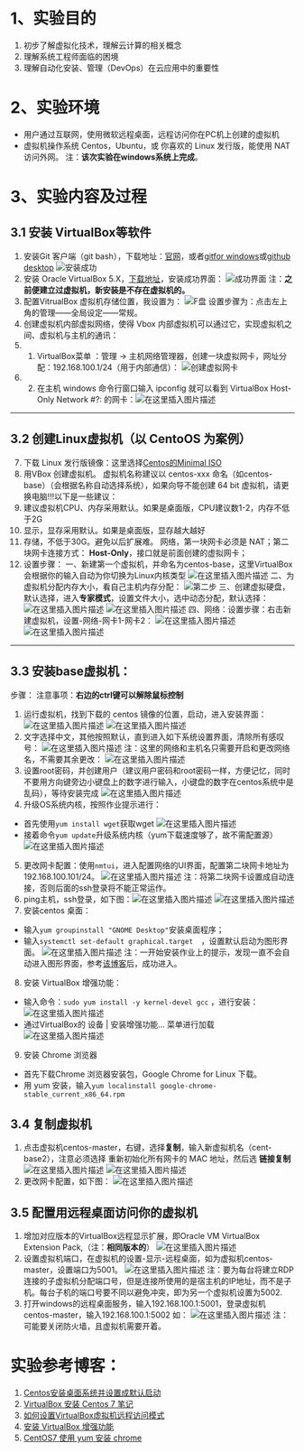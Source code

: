 # 1、实验目的

1. 初步了解虚拟化技术，理解云计算的相关概念
2. 理解系统工程师面临的困境
3. 理解自动化安装、管理（DevOps）在云应用中的重要性

# 2、实验环境

 - 用户通过互联网，使用微软远程桌面，远程访问你在PC机上创建的虚拟机
 - 虚拟机操作系统 Centos，Ubuntu，或 你喜欢的 Linux 发行版，能使用 NAT 访问外网。
注：**该次实验在windows系统上完成**。

# 3、实验内容及过程

## 3.1 安装 VirtualBox等软件
 1. 安装Git 客户端（git bash），下载地址：[官网](https://git-scm.com/downloads/)，或者[gitfor windows](https://gitforwindows.org/)或[github desktop](https://desktop.github.com/)
![安装成功](https://img-blog.csdnimg.cn/20190901150909198.png?x-oss-process=image/watermark,type_ZmFuZ3poZW5naGVpdGk,shadow_10,text_aHR0cHM6Ly9ibG9nLmNzZG4ubmV0L2h1YW5nc2htMjM=,size_16,color_FFFFFF,t_70)
 2. 安装 Oracle VirtualBox 5.X，[下载地址](https://www.virtualbox.org/wiki/Download_Old_Builds_5_2)，安装成功界面：
![成功界面](https://img-blog.csdnimg.cn/20190901151045645.png?x-oss-process=image/watermark,type_ZmFuZ3poZW5naGVpdGk,shadow_10,text_aHR0cHM6Ly9ibG9nLmNzZG4ubmV0L2h1YW5nc2htMjM=,size_16,color_FFFFFF,t_70)
注：**之前便建立过虚拟机，新安装是不存在虚拟机的。**
 3. 配置VitrualBox 虚拟机存储位置，我设置为：
![F盘](https://img-blog.csdnimg.cn/20190901145350288.png?x-oss-process=image/watermark,type_ZmFuZ3poZW5naGVpdGk,shadow_10,text_aHR0cHM6Ly9ibG9nLmNzZG4ubmV0L2h1YW5nc2htMjM=,size_16,color_FFFFFF,t_70)
设置步骤为：点击左上角的管理——全局设定——常规。
 4. 创建虚拟机内部虚拟网络，使得 Vbox 内部虚拟机可以通过它，实现虚拟机之间、虚拟机与主机的通讯：
 5. 1. VirtualBox菜单 ：管理 -> 主机网络管理器，创建一块虚拟网卡，网址分配：192.168.100.1/24（用于内部通信）：
![创建虚拟网卡](https://img-blog.csdnimg.cn/20190901145916351.png?x-oss-process=image/watermark,type_ZmFuZ3poZW5naGVpdGk,shadow_10,text_aHR0cHM6Ly9ibG9nLmNzZG4ubmV0L2h1YW5nc2htMjM=,size_16,color_FFFFFF,t_70)
 6.    2. 在主机 windows 命令行窗口输入 ipconfig 就可以看到 VirtualBox Host-Only Network #?: 的网卡：![在这里插入图片描述](https://img-blog.csdnimg.cn/201909011501356.png?x-oss-process=image/watermark,type_ZmFuZ3poZW5naGVpdGk,shadow_10,text_aHR0cHM6Ly9ibG9nLmNzZG4ubmV0L2h1YW5nc2htMjM=,size_16,color_FFFFFF,t_70)
---
## 3.2 创建Linux虚拟机（以 CentoOS 为案例）
 7. 下载 Linux 发行版镜像：这里选择[Centos的Minimal ISO](https://www.centos.org/download/)
 8. 用VBox 创建虚拟机。 虚拟机名称建议以 centos-xxx 命名（如centos-base）（会根据名称自动选择系统），如果向导不能创建 64 bit 虚拟机，请更换电脑!!!以下是一些建议：
 9. 建议虚拟机CPU、内存采用默认。如果是桌面版，CPU建议数1-2，内存不低于2G
 10. 显示，显存采用默认。如果是桌面版，显存越大越好
 11. 存储，不低于30G。避免以后扩展难。
网络，第一块网卡必须是 NAT；第二块网卡连接方式： **Host-Only**，接口就是前面创建的虚拟网卡；
 12. 设置步骤：
一、新建第一个虚拟机，并命名为centos-base，这里VirtualBox会根据你的输入自动为你切换为Linux内核类型
![在这里插入图片描述](https://img-blog.csdnimg.cn/20190901151756161.png?x-oss-process=image/watermark,type_ZmFuZ3poZW5naGVpdGk,shadow_10,text_aHR0cHM6Ly9ibG9nLmNzZG4ubmV0L2h1YW5nc2htMjM=,size_16,color_FFFFFF,t_70)
二、为虚拟机分配内存大小，看自己主机内存分配：
![第二步](https://img-blog.csdnimg.cn/20190901151822614.png?x-oss-process=image/watermark,type_ZmFuZ3poZW5naGVpdGk,shadow_10,text_aHR0cHM6Ly9ibG9nLmNzZG4ubmV0L2h1YW5nc2htMjM=,size_16,color_FFFFFF,t_70)
三、创建虚拟硬盘，默认选择，进入**专家模式**，设置文件大小，选中动态分配，默认选择：
![在这里插入图片描述](https://img-blog.csdnimg.cn/20190901151905737.png?x-oss-process=image/watermark,type_ZmFuZ3poZW5naGVpdGk,shadow_10,text_aHR0cHM6Ly9ibG9nLmNzZG4ubmV0L2h1YW5nc2htMjM=,size_16,color_FFFFFF,t_70)
![在这里插入图片描述](https://img-blog.csdnimg.cn/20190901152511814.png?x-oss-process=image/watermark,type_ZmFuZ3poZW5naGVpdGk,shadow_10,text_aHR0cHM6Ly9ibG9nLmNzZG4ubmV0L2h1YW5nc2htMjM=,size_16,color_FFFFFF,t_70)
四、网络：设置步骤：右击新建虚拟机，设置-网络-网卡1-网卡2：
![在这里插入图片描述](https://img-blog.csdnimg.cn/20190901151449426.png?x-oss-process=image/watermark,type_ZmFuZ3poZW5naGVpdGk,shadow_10,text_aHR0cHM6Ly9ibG9nLmNzZG4ubmV0L2h1YW5nc2htMjM=,size_16,color_FFFFFF,t_70)![在这里插入图片描述](https://img-blog.csdnimg.cn/2019090115152731.png?x-oss-process=image/watermark,type_ZmFuZ3poZW5naGVpdGk,shadow_10,text_aHR0cHM6Ly9ibG9nLmNzZG4ubmV0L2h1YW5nc2htMjM=,size_16,color_FFFFFF,t_70)
---
## 3.3 安装base虚拟机：
步骤：
注意事项：**右边的ctrl键可以解除鼠标控制**
1. 运行虚拟机，找到下载的 centos 镜像的位置，启动，进入安装界面：
![在这里插入图片描述](https://img-blog.csdnimg.cn/20190901192149392.png?x-oss-process=image/watermark,type_ZmFuZ3poZW5naGVpdGk,shadow_10,text_aHR0cHM6Ly9ibG9nLmNzZG4ubmV0L2h1YW5nc2htMjM=,size_16,color_FFFFFF,t_70)
![在这里插入图片描述](https://img-blog.csdnimg.cn/20190901192237445.png?x-oss-process=image/watermark,type_ZmFuZ3poZW5naGVpdGk,shadow_10,text_aHR0cHM6Ly9ibG9nLmNzZG4ubmV0L2h1YW5nc2htMjM=,size_16,color_FFFFFF,t_70)
2. 文字选择中文，其他按照默认，直到进入如下系统设置界面，清除所有感叹号：
![在这里插入图片描述](https://img-blog.csdnimg.cn/20190901192646741.png?x-oss-process=image/watermark,type_ZmFuZ3poZW5naGVpdGk,shadow_10,text_aHR0cHM6Ly9ibG9nLmNzZG4ubmV0L2h1YW5nc2htMjM=,size_16,color_FFFFFF,t_70)
注：这里的网络和主机名只需要开启和更改网络名，不需要其余更改：
![在这里插入图片描述](https://img-blog.csdnimg.cn/20190901192900157.png?x-oss-process=image/watermark,type_ZmFuZ3poZW5naGVpdGk,shadow_10,text_aHR0cHM6Ly9ibG9nLmNzZG4ubmV0L2h1YW5nc2htMjM=,size_16,color_FFFFFF,t_70)
3. 设置root密码，并创建用户（建议用户密码和root密码一样，方便记忆，同时不要用方向键旁边小键盘上的数字进行输入，小键盘的数字在centos系统中是乱码），等待安装完成
![在这里插入图片描述](https://img-blog.csdnimg.cn/20190901192942179.png?x-oss-process=image/watermark,type_ZmFuZ3poZW5naGVpdGk,shadow_10,text_aHR0cHM6Ly9ibG9nLmNzZG4ubmV0L2h1YW5nc2htMjM=,size_16,color_FFFFFF,t_70)
4. 升级OS系统内核，按照作业提示进行：
- 首先使用`yum install wget`获取wget
![在这里插入图片描述](https://img-blog.csdnimg.cn/20190901195619730.png?x-oss-process=image/watermark,type_ZmFuZ3poZW5naGVpdGk,shadow_10,text_aHR0cHM6Ly9ibG9nLmNzZG4ubmV0L2h1YW5nc2htMjM=,size_16,color_FFFFFF,t_70)
- 接着命令`yum update`升级系统内核（yum下载速度够了，故不需配置源）
![在这里插入图片描述](https://img-blog.csdnimg.cn/20190901195748468.png?x-oss-process=image/watermark,type_ZmFuZ3poZW5naGVpdGk,shadow_10,text_aHR0cHM6Ly9ibG9nLmNzZG4ubmV0L2h1YW5nc2htMjM=,size_16,color_FFFFFF,t_70)
5. 更改网卡配置：使用`nmtui`，进入配置网络的UI界面，配置第二块网卡地址为192.168.100.101/24。
![在这里插入图片描述](https://img-blog.csdnimg.cn/20190901222048448.png?x-oss-process=image/watermark,type_ZmFuZ3poZW5naGVpdGk,shadow_10,text_aHR0cHM6Ly9ibG9nLmNzZG4ubmV0L2h1YW5nc2htMjM=,size_16,color_FFFFFF,t_70)
注：将第二块网卡设置成自动连接，否则后面的ssh登录将不能正常运作。
6. ping主机，ssh登录，如下图：![在这里插入图片描述](https://img-blog.csdnimg.cn/20190901194925972.png?x-oss-process=image/watermark,type_ZmFuZ3poZW5naGVpdGk,shadow_10,text_aHR0cHM6Ly9ibG9nLmNzZG4ubmV0L2h1YW5nc2htMjM=,size_16,color_FFFFFF,t_70)
![在这里插入图片描述](https://img-blog.csdnimg.cn/20190901222444381.png)
7. 安装centos 桌面：
- 输入`yum groupinstall "GNOME Desktop"`安装桌面程序；
- 输入`systemctl set-default graphical.target  `，设置默认启动为图形界面。
![在这里插入图片描述](https://img-blog.csdnimg.cn/20190901204139139.png?x-oss-process=image/watermark,type_ZmFuZ3poZW5naGVpdGk,shadow_10,text_aHR0cHM6Ly9ibG9nLmNzZG4ubmV0L2h1YW5nc2htMjM=,size_16,color_FFFFFF,t_70)
注：一开始安装作业上的提示，发现一直不会自动进入图形界面，参考[该博客](https://blog.csdn.net/qq_18683985/article/details/79911926)后，成功进入。
8. 安装 VirtualBox 增强功能：
- 输入命令：`sudo yum install -y kernel-devel gcc` ，进行安装：
![在这里插入图片描述](https://img-blog.csdnimg.cn/20190901204557385.png?x-oss-process=image/watermark,type_ZmFuZ3poZW5naGVpdGk,shadow_10,text_aHR0cHM6Ly9ibG9nLmNzZG4ubmV0L2h1YW5nc2htMjM=,size_16,color_FFFFFF,t_70)
- 通过VirtualBox的 设备 | 安装增强功能... 菜单进行加载
![在这里插入图片描述](https://img-blog.csdnimg.cn/20190901204813378.png?x-oss-process=image/watermark,type_ZmFuZ3poZW5naGVpdGk,shadow_10,text_aHR0cHM6Ly9ibG9nLmNzZG4ubmV0L2h1YW5nc2htMjM=,size_16,color_FFFFFF,t_70) 
9. 安装 Chrome 浏览器
- 首先下载Chrome 浏览器安装包，Google Chrome for Linux 下载。
- 用 yum 安装，输入`yum localinstall google-chrome-stable_current_x86_64.rpm`
## 3.4 复制虚拟机
1. 点击虚拟机centos-master，右键，选择**复制**，输入新虚拟机名（cent-base2），注意必须选择 重新初始化所有网卡的 MAC 地址，然后选 **链接复制**
![在这里插入图片描述](https://img-blog.csdnimg.cn/20190901205945238.png?x-oss-process=image/watermark,type_ZmFuZ3poZW5naGVpdGk,shadow_10,text_aHR0cHM6Ly9ibG9nLmNzZG4ubmV0L2h1YW5nc2htMjM=,size_16,color_FFFFFF,t_70)
![在这里插入图片描述](https://img-blog.csdnimg.cn/20190901210108123.png?x-oss-process=image/watermark,type_ZmFuZ3poZW5naGVpdGk,shadow_10,text_aHR0cHM6Ly9ibG9nLmNzZG4ubmV0L2h1YW5nc2htMjM=,size_16,color_FFFFFF,t_70)
2. 更改网卡配置，如下图：
![在这里插入图片描述](https://img-blog.csdnimg.cn/20190901222204433.png?x-oss-process=image/watermark,type_ZmFuZ3poZW5naGVpdGk,shadow_10,text_aHR0cHM6Ly9ibG9nLmNzZG4ubmV0L2h1YW5nc2htMjM=,size_16,color_FFFFFF,t_70)
## 3.5 配置用远程桌面访问你的虚拟机
1. 增加对应版本的VirtualBox远程显示扩展，即Oracle VM VirtualBox Extension Pack,（注：**相同版本的**）
![在这里插入图片描述](https://img-blog.csdnimg.cn/20190901195202524.png?x-oss-process=image/watermark,type_ZmFuZ3poZW5naGVpdGk,shadow_10,text_aHR0cHM6Ly9ibG9nLmNzZG4ubmV0L2h1YW5nc2htMjM=,size_16,color_FFFFFF,t_70)
2. 设置虚拟机端口，在虚拟机的设置-显示-远程桌面，如为虚拟机centos-master，设置端口为5001。
![在这里插入图片描述](https://img-blog.csdnimg.cn/2019090120001022.png?x-oss-process=image/watermark,type_ZmFuZ3poZW5naGVpdGk,shadow_10,text_aHR0cHM6Ly9ibG9nLmNzZG4ubmV0L2h1YW5nc2htMjM=,size_16,color_FFFFFF,t_70)
注：要为每台将建立RDP连接的子虚拟机分配端口号，但是连接所使用的是宿主机的IP地址，而不是子机。每台子机的端口号要不同以避免冲突，即为另一个虚拟机设置为5002.
3. 打开windows的远程桌面服务，输入192.168.100.1:5001，登录虚拟机centos-master，输入192.168.100.1:5002
如：
![在这里插入图片描述](https://img-blog.csdnimg.cn/20190901204313407.png?x-oss-process=image/watermark,type_ZmFuZ3poZW5naGVpdGk,shadow_10,text_aHR0cHM6Ly9ibG9nLmNzZG4ubmV0L2h1YW5nc2htMjM=,size_16,color_FFFFFF,t_70)
注：可能要关闭防火墙，且虚拟机需要开着。
# 实验参考博客：
1. [Centos安装桌面系统并设置成默认启动](https://blog.csdn.net/qq_18683985/article/details/79911926)
2. [VirtualBox 安装 Centos 7 笔记](https://blog.csdn.net/pmlpml/article/details/51534210)
3. [如何设置VirtualBox虚拟机远程访问模式](https://www.jianshu.com/p/6f0f35fa2c4f)
4. [安装 VirtualBox 增强功能](https://www.jianshu.com/p/7c556c783bb2)
5. [CentOS7 使用 yum 安装 chrome](https://blog.csdn.net/pmlpml/article/details/70953626)
